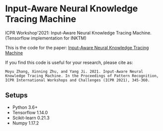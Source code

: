 # Input-Aware Neural Knowledge Tracing Machine
ICPR Workshop'2021: Input-Aware Neural Knowledge Tracing Machine.
(Tensorflow implementation for INKTM)

This is the code for the paper: [Input-Aware Neural Knowledge Tracing Machine](https://link.springer.com/chapter/10.1007/978-3-030-68799-1_25)  

If you find this code is useful for your research, please cite as:
```
Moyu Zhang, Xinning Zhu, and Yang Ji. 2021. Input-Aware Neural Knowledge Tracing Machine. In the Proceedings of Pattern Recognition, ICPR International Workshops and Challenges (ICPR 2021), 345-360.
```

## Setups
* Python 3.6+
* Tensorflow 1.14.0
* Scikit-learn 0.21.3
* Numpy 1.17.2
